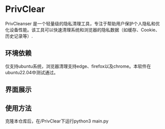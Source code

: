 # PrivClear

PrivCleanser 是一个轻量级的隐私清理工具，专注于帮助用户保护个人隐私和优化设备性能。该工具可以快速清理系统和浏览器的隐私数据（如缓存、Cookie、历史记录等）.  

## 环境依赖
仅支持ubuntu系统，浏览器清理支持edge、firefox以及chrome。本软件在ubuntu22.04中测试通过。

## 界面展示


## 使用方法
克隆本仓库后，在/PrivClear下运行python3 main.py